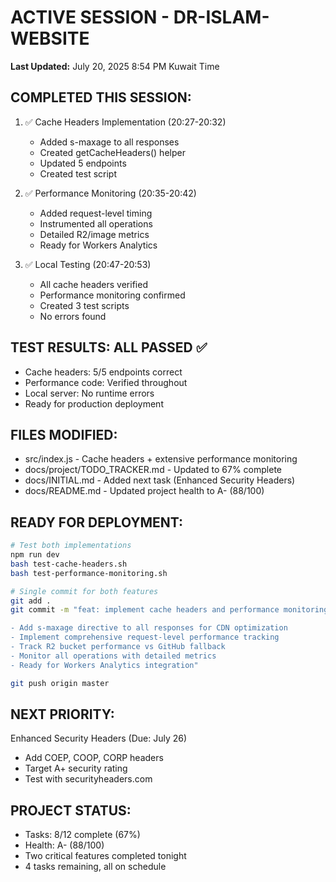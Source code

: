 # ACTIVE SESSION - DR-ISLAM-WEBSITE
**Last Updated:** July 20, 2025 8:54 PM Kuwait Time

## COMPLETED THIS SESSION:
1. ✅ Cache Headers Implementation (20:27-20:32)
   - Added s-maxage to all responses
   - Created getCacheHeaders() helper
   - Updated 5 endpoints
   - Created test script

2. ✅ Performance Monitoring (20:35-20:42)
   - Added request-level timing
   - Instrumented all operations
   - Detailed R2/image metrics
   - Ready for Workers Analytics

3. ✅ Local Testing (20:47-20:53)
   - All cache headers verified
   - Performance monitoring confirmed
   - Created 3 test scripts
   - No errors found

## TEST RESULTS: ALL PASSED ✅
- Cache headers: 5/5 endpoints correct
- Performance code: Verified throughout
- Local server: No runtime errors
- Ready for production deployment

## FILES MODIFIED:
- src/index.js - Cache headers + extensive performance monitoring
- docs/project/TODO_TRACKER.md - Updated to 67% complete
- docs/INITIAL.md - Added next task (Enhanced Security Headers)
- docs/README.md - Updated project health to A- (88/100)

## READY FOR DEPLOYMENT:
```bash
# Test both implementations
npm run dev
bash test-cache-headers.sh
bash test-performance-monitoring.sh

# Single commit for both features
git add .
git commit -m "feat: implement cache headers and performance monitoring

- Add s-maxage directive to all responses for CDN optimization  
- Implement comprehensive request-level performance tracking
- Track R2 bucket performance vs GitHub fallback
- Monitor all operations with detailed metrics
- Ready for Workers Analytics integration"

git push origin master
```

## NEXT PRIORITY:
Enhanced Security Headers (Due: July 26)
- Add COEP, COOP, CORP headers
- Target A+ security rating
- Test with securityheaders.com

## PROJECT STATUS:
- Tasks: 8/12 complete (67%)
- Health: A- (88/100)
- Two critical features completed tonight
- 4 tasks remaining, all on schedule
